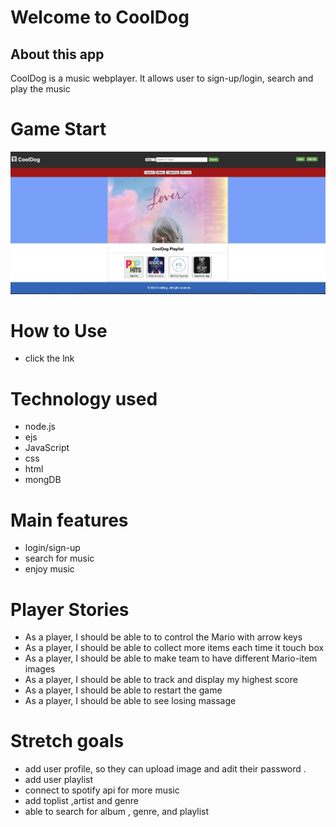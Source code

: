#  Welcome to CoolDog 
## About this app

CoolDog is a music webplayer. It allows user to sign-up/login, search and play the music

# Game Start

![Image Alt Text](./startpage.png)


# How to Use
* click the lnk


# Technology used
* node.js
* ejs
* JavaScript
* css
* html
* mongDB

# Main features
* login/sign-up
* search for music
* enjoy music

# Player Stories
* As a player, I should be able to to control the Mario with arrow keys
* As a player, I should be able to collect more items each time it touch box
* As a player, I should be able to make team to have different Mario-item images
* As a player, I should be able to track and display my highest score 
* As a player, I should be able to restart the game
* As a player, I should be able to see losing massage


# Stretch goals
* add user profile, so they can upload image and adit their password .
* add user playlist
* connect to spotify api for more music
* add toplist ,artist and genre
* able to search for album , genre, and playlist
